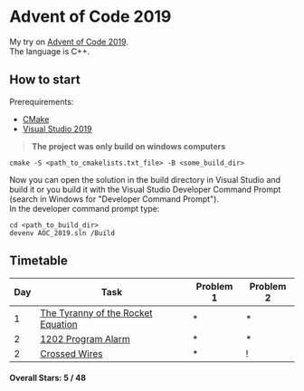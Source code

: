 # Advent of Code 2019

My try on [Advent of Code 2019](https://adventofcode.com/2019). <br>
The language is C++.

## How to start

Prerequirements:
- [CMake](https://cmake.org/)
- [Visual Studio 2019](https://visualstudio.microsoft.com/)

> **The project was only build on windows computers**

```shell
cmake -S <path_to_cmakelists.txt_file> -B <some_build_dir>
```
Now you can open the solution in the build directory in Visual
Studio and build it or you build it with the Visual Studio Developer Command Prompt (search in Windows for "Developer Command Prompt"). <br>
In the developer command prompt type:
```shell
cd <path_to_build_dir>
devenv AOC_2019.sln /Build
```

## Timetable

| Day           | Task          | Problem 1 | Problem 2 |
| ------------- | ------------- | ------------- | ------------- |
| 1             | [The Tyranny of the Rocket Equation](https://adventofcode.com/2019/day/1) | * | * |
| 2             | [1202 Program Alarm](https://adventofcode.com/2019/day/2) | * | * |
| 2             | [Crossed Wires](https://adventofcode.com/2019/day/3) | * | ! |
#### Overall Stars:  5 / 48